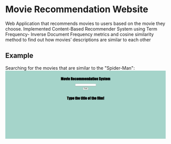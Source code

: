 # Movie Recommendation Website
Web Application that recommends movies to users based on the movie they choose. Implemented Content-Based Recommender System using Term Frequency- Inverse Document Frequency metrics and cosine similarity method to find out how movies’ descriptions are similar to each other

## Example
Searching for the movies that are similar to the "Spider-Man":
![gif](https://github.com/margulanz/movies/blob/main/movies.gif)
